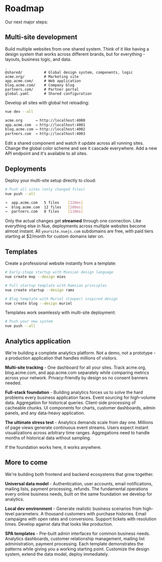 
# Roadmap
Our next major steps:

## Multi-site development
Build multiple websites from one shared system. Think of it like having a design system that works across different brands, but for everything - layouts, business logic, and data.

```
.
@shared/          # Global design system, components, logic
acme.org/         # Marketing site
app.acme.com/     # Web application
blog.acme.com/    # Company blog
partners.com/     # Partner portal
global.yaml       # Shared configuration
```

Develop all sites with global hot reloading:

```sh
nue dev --all

acme.org      → http://localhost:4000
app.acme.com  → http://localhost:4001
blog.acme.com → http://localhost:4002
partners.com  → http://localhost:4003
```

Edit a shared component and watch it update across all running sites. Change the global color scheme and see it cascade everywhere. Add a new API endpoint and it's available to all sites.


## Deployments
Deploy your multi-site setup directly to cloud:

```sh
# Push all sites (only changed files)
nue push --all

→  app.acme.com   5 files    [220ms]
→  blog.acme.com  12 files   [200ms]
→  partners.com   8 files    [110ms]
```

Only the actual changes get **streamed** through one connection. Like everything else in Nue, deployments across multiple websites become almost instant. All `yoursite.nuejs.com` subdomains are free, with paid tiers starting at $2/month for custom domains later on.


## Templates
Create a professional website instantly from a template:

```sh
# Early-stage startup with Miesian design language
nue create mvp --design mies

# Full startup template with Ramsian principles
nue create startup --design rams

# Blog template with Muriel (Cooper) inspired design
nue create blog --design muriel
```

Templates work seamlessly with multi-site deployment:

```sh
# Push your new system
nue push --all
```

## Analytics application
We're building a complete analytics platform. Not a demo, not a prototype - a production application that handles millions of visitors.

**Multi-site tracking** - One dashboard for all your sites. Track acme.org, blog.acme.com, and app.acme.com separately while comparing metrics across your network. Privacy-friendly by design so no consent banners needed.

**Full-stack foundation** - Building analytics forces us to solve the hard problems every business application faces. Event sourcing for high-volume data. Aggregation for historical queries. Client-side processing of cacheable chunks. UI components for charts, customer dashboards, admin panels, and any data-heavy application.

**The ultimate stress test** - Analytics demands scale from day one. Millions of page views generate continuous event streams. Users expect instant visualizations across arbitrary time ranges. Aggregations need to handle months of historical data without sampling.

If the foundation works here, it works anywhere.


## More to come
We're building both frontend and backend ecosystems that grow together.

**Universal data model** - Authentication, user accounts, email notifications, mailing lists, payment processing, refunds. The fundamental operations every online business needs, built on the same foundation we develop for analytics.

**Local dev environment** - Generate realistic business scenarios from high-level parameters. A thousand customers with purchase histories. Email campaigns with open rates and conversions. Support tickets with resolution times. Develop against data that looks like production.

**SPA templates** - Pre-built admin interfaces for common business needs. Analytics dashboards, customer relationship management, mailing list administration, payment processing. Each template demonstrates the patterns while giving you a working starting point. Customize the design system, extend the data model, deploy immediately.


